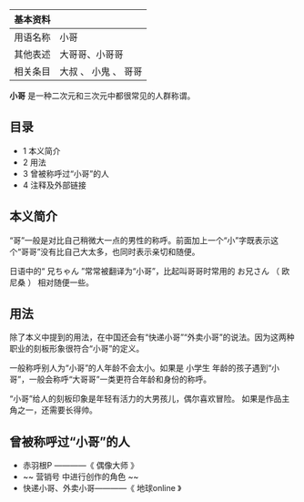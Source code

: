 |  **基本资料**  ||
|---|---|
|用语名称  |  小哥   |
|其他表述  |  大哥哥、小哥哥   |
|相关条目  |  大叔  、  小鬼  、  哥哥   |
  
**小哥** 是一种二次元和三次元中都很常见的人群称谓。

##  目录

  * 1  本义简介 
  * 2  用法 
  * 3  曾被称呼过“小哥”的人 
  * 4  注释及外部链接 

##  本义简介

“哥”一般是对比自己稍微大一点的男性的称呼。前面加上一个“小”字既表示这个“哥哥”没有比自己大太多，也同时表示亲切和随便。

日语中的“  兄ちゃん  ”常常被翻译为“小哥”，比起叫哥哥时常用的  お兄さん  （  欧尼桑  ）  相对随便一些。

##  用法

除了本义中提到的用法，在中国还会有“快递小哥”“外卖小哥”的说法。因为这两种职业的刻板形象很符合“小哥”的定义。

一般称呼别人为“小哥”的人年龄不会太小。如果是  小学生  年龄的孩子遇到“小哥”，一般会称呼“大哥哥”一类更符合年龄和身份的称呼。

“小哥”给人的刻板印象是年轻有活力的大男孩儿，偶尔喜欢冒险。  如果是作品主角之一，还需要长得帅。

##  曾被称呼过“小哥”的人

  * 赤羽根P  ————《  偶像大师  》 
  * ~~ 营销号  中进行创作的角色 ~~
  * 快递小哥、外卖小哥————《  地球online  》 